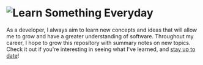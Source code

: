 # ![Learn Something Everyday](https://raw.githubusercontent.com/kevintpeng/Learn-Something-Everyday/master/LearnSomethingEveryday.jpg)
As a developer, I always aim to learn new concepts and ideas that will allow me to grow and have a greater understanding of software. Throughout my career, I hope to grow this repository with summary notes on new topics. Check it out if you're interesting in seeing what I've learned, and [stay up to date](https://github.com/kevintpeng/Learn-Something-Everyday/subscription)!
